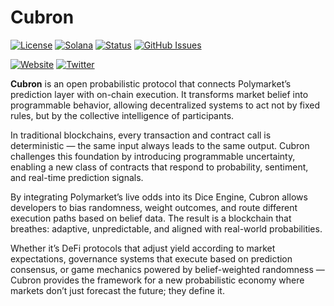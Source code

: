 # Cubron

[![License](https://img.shields.io/badge/License-MIT-blue.svg)](https://opensource.org/licenses/MIT)
[![Solana](https://img.shields.io/badge/Solana-Web3-green.svg)](https://solana.com/)
[![Status](https://img.shields.io/badge/Status-In%20Development-orange.svg)]()
[![GitHub Issues](https://img.shields.io/github/issues/yourusername/ontora-ai.svg)](https://github.com/yourusername/ontora-ai/issues)

[![Website](https://img.shields.io/badge/Website-Cubron-blue?logo=google-chrome)](https://cubron.org/)
[![Twitter](https://img.shields.io/badge/Twitter-Cubron-blue?logo=twitter)](https://x.com/Cubronlab)

**Cubron**  is an open probabilistic protocol that connects Polymarket’s prediction layer with on-chain execution.
It transforms market belief into programmable behavior, allowing decentralized systems to act not by fixed rules, but by the collective intelligence of participants.

In traditional blockchains, every transaction and contract call is deterministic — the same input always leads to the same output. Cubron challenges this foundation by introducing programmable uncertainty, enabling a new class of contracts that respond to probability, sentiment, and real-time prediction signals.

By integrating Polymarket’s live odds into its Dice Engine, Cubron allows developers to bias randomness, weight outcomes, and route different execution paths based on belief data. The result is a blockchain that breathes: adaptive, unpredictable, and aligned with real-world probabilities.

Whether it’s DeFi protocols that adjust yield according to market expectations, governance systems that execute based on prediction consensus, or game mechanics powered by belief-weighted randomness — Cubron provides the framework for a new probabilistic economy where markets don’t just forecast the future; they define it.
